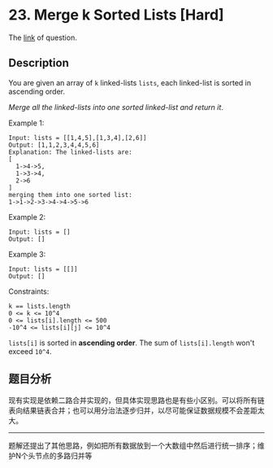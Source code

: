 # 23. Merge k Sorted Lists [Hard]

The [link](https://leetcode.com/problems/merge-k-sorted-lists/) of question.

## Description

You are given an array of `k` linked-lists `lists`, each linked-list is sorted in ascending order.

*Merge all the linked-lists into one sorted linked-list and return it*.

Example 1:
```
Input: lists = [[1,4,5],[1,3,4],[2,6]]
Output: [1,1,2,3,4,4,5,6]
Explanation: The linked-lists are:
[
  1->4->5,
  1->3->4,
  2->6
]
merging them into one sorted list:
1->1->2->3->4->4->5->6
```

Example 2:
```
Input: lists = []
Output: []
```

Example 3:
```
Input: lists = [[]]
Output: []
```

Constraints:
```
k == lists.length
0 <= k <= 10^4
0 <= lists[i].length <= 500
-10^4 <= lists[i][j] <= 10^4
```
`lists[i]` is sorted in **ascending order**.
The sum of `lists[i].length` won't exceed `10^4`.

## 题目分析

现有实现是依赖二路合并实现的，但具体实现思路也是有些小区别。可以将所有链表向结果链表合并；也可以用分治法逐步归并，以尽可能保证数据规模不会差距太大。

---

题解还提出了其他思路，例如把所有数据放到一个大数组中然后进行统一排序；维护N个头节点的多路归并等
